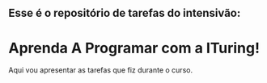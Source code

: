 ## Esse é o repositório de tarefas do intensivão: ## 
# Aprenda A Programar com a ITuring! #

Aqui vou apresentar as tarefas que fiz durante o curso.